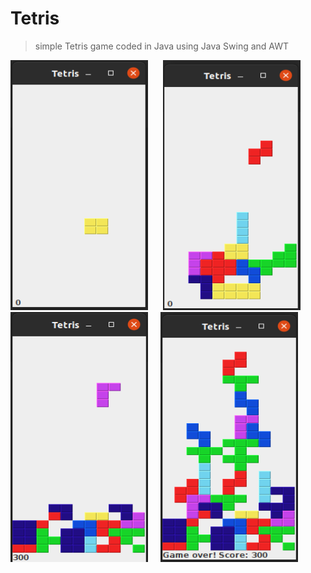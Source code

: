 # Tetris
> simple Tetris game coded in Java using Java Swing and AWT

<img src="https://github.com/CapTen101/Tetris-JAVA/blob/master/assets/1.png" width=220 height=400> &nbsp;&nbsp;&nbsp;&nbsp;
<img src="https://github.com/CapTen101/Tetris-JAVA/blob/master/assets/2.png" width=220 height=400>
&nbsp;&nbsp;&nbsp;&nbsp;
<img src="https://github.com/CapTen101/Tetris-JAVA/blob/master/assets/3.png" width=220 height=400> 
&nbsp;&nbsp;&nbsp;&nbsp;<img src="https://github.com/CapTen101/Tetris-JAVA/blob/master/assets/4.png" width=220 height=400>
